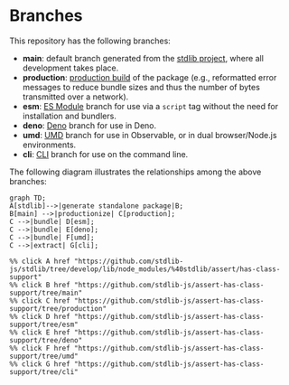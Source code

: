 <!--

@license Apache-2.0

Copyright (c) 2023 The Stdlib Authors.

Licensed under the Apache License, Version 2.0 (the "License");
you may not use this file except in compliance with the License.
You may obtain a copy of the License at

    http://www.apache.org/licenses/LICENSE-2.0

Unless required by applicable law or agreed to in writing, software
distributed under the License is distributed on an "AS IS" BASIS,
WITHOUT WARRANTIES OR CONDITIONS OF ANY KIND, either express or implied.
See the License for the specific language governing permissions and
limitations under the License.

-->

# Branches

This repository has the following branches:

-   **main**: default branch generated from the [stdlib project][stdlib-url], where all development takes place.
-   **production**: [production build][production-url] of the package (e.g., reformatted error messages to reduce bundle sizes and thus the number of bytes transmitted over a network).
-   **esm**: [ES Module][esm-url] branch for use via a `script` tag without the need for installation and bundlers.
-   **deno**: [Deno][deno-url] branch for use in Deno.
-   **umd**: [UMD][umd-url] branch for use in Observable, or in dual browser/Node.js environments.
-   **cli**: [CLI][cli-url] branch for use on the command line.

The following diagram illustrates the relationships among the above branches:

```mermaid
graph TD;
A[stdlib]-->|generate standalone package|B;
B[main] -->|productionize| C[production];
C -->|bundle| D[esm];
C -->|bundle| E[deno];
C -->|bundle| F[umd];
C -->|extract| G[cli];

%% click A href "https://github.com/stdlib-js/stdlib/tree/develop/lib/node_modules/%40stdlib/assert/has-class-support"
%% click B href "https://github.com/stdlib-js/assert-has-class-support/tree/main"
%% click C href "https://github.com/stdlib-js/assert-has-class-support/tree/production"
%% click D href "https://github.com/stdlib-js/assert-has-class-support/tree/esm"
%% click E href "https://github.com/stdlib-js/assert-has-class-support/tree/deno"
%% click F href "https://github.com/stdlib-js/assert-has-class-support/tree/umd"
%% click G href "https://github.com/stdlib-js/assert-has-class-support/tree/cli"
```

[stdlib-url]: https://github.com/stdlib-js/stdlib/tree/develop/lib/node_modules/%40stdlib/assert/has-class-support
[production-url]: https://github.com/stdlib-js/assert-has-class-support/tree/production
[deno-url]: https://github.com/stdlib-js/assert-has-class-support/tree/deno
[umd-url]: https://github.com/stdlib-js/assert-has-class-support/tree/umd
[esm-url]: https://github.com/stdlib-js/assert-has-class-support/tree/esm
[cli-url]: https://github.com/stdlib-js/assert-has-class-support/tree/cli